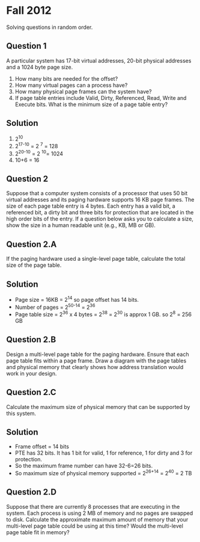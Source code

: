 # Fall 2012
Solving questions in random order.

## Question 1

A particular system has 17-bit virtual addresses, 20-bit physical addresses and a 1024 byte page size.

1. How many bits are needed for the offset?
2. How many virtual pages can a process have?
3. How many physical page frames can the system have?
4. If page table entries include Valid, Dirty, Referenced, Read, Write and Execute bits. What is the minimum size of a page table entry?

## Solution
1. 2<sup>10</sup>
2. 2<sup>17-10</sup> = 2 <sup>7</sup> = 128
3. 2<sup>20-10</sup> = 2 <sup>10</sup>= 1024
4. 10+6 = 16

## Question 2
Suppose that a computer system consists of a processor that uses 50 bit virtual addresses and its paging hardware supports 16 KB page frames. The size of each page table entry is 4 bytes. Each entry has a valid bit, a referenced bit, a dirty bit and three bits for protection that are located in the high order bits of the entry. If a question below asks you to calculate a size, show the size in a human readable unit (e.g., KB, MB or GB).
## Question 2.A
If the paging hardware used a single-level page table, calculate the total size of the page table.
## Solution

- Page size = 16KB = 2<sup>14</sup> so page offset has 14 bits.
- Number of pages = 2<sup>50-14</sup> = 2<sup>36</sup>
- Page table size = 2<sup>36</sup> x 4 bytes = 2<sup>38</sup> = 2<sup>30</sup> is approx 1 GB. so 2<sup>8</sup> = 256 GB


## Question 2.B
Design a multi-level page table for the paging hardware. Ensure that each page table fits within a page frame. Draw a diagram with the page tables and physical memory that clearly shows how address translation would work in your design.

## Question 2.C
Calculate the maximum size of physical memory that can be supported by this system.

## Solution
- Frame offset = 14 bits
- PTE has 32 bits. It has 1 bit for valid, 1 for reference, 1 for dirty and 3 for protection. 
- So the maximum frame number can have 32-6=26 bits.
- So maximum size of physical memory supported = 2<sup>26+14</sup> = 2<sup>40</sup> = 2 TB

## Question 2.D
Suppose that there are currently 8 processes that are executing in the system. Each process is using 2 MB of memory and no pages are swapped to disk. Calculate the approximate maximum amount of memory that your multi-level page table could be using at this time? Would the multi-level page table fit in memory?